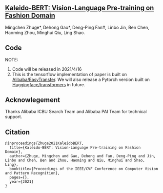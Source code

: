 ## [Kaleido-BERT: Vision-Language Pre-training on Fashion Domain](https://arxiv.org/pdf/2101.07663.pdf)
Mingchen Zhuge*, Dehong Gao*, Deng-Ping Fan#, Linbo Jin, Ben Chen, Haoming Zhou, Minghui Qiu, Ling Shao.

## Code
NOTE: 
1) Code will be released in 2021/4/16
2) This is the tensorflow implementation of paper is built on [Alibaba/EasyTransfer](https://github.com/alibaba/EasyTransfer). 
   We will also release a Pytorch version built on [Huggingface/transformers](https://github.com/huggingface/transformers) in future.

## Acknowlegement
Thanks Alibaba ICBU Search Team and Alibaba PAI Team for technical support.

## Citation
```
@inproceedings{Zhuge2021KaleidoBERT,
  title={Kaleido-BERT: Vision-Language Pre-training on Fashion Domain},
  author={Zhuge, Mingchen and Gao, Dehong and Fan, Deng-Ping and Jin, Linbo and Chen, Ben and Zhou, Haoming and Qiu, Minghui and Shao, Ling},
  booktitle={Proceedings of the IEEE/CVF Conference on Computer Vision and Pattern Recognition},
  pages={},
  year={2021}
}
```
